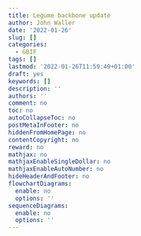 ```yaml
---
title: Legume backbone update
author: John Waller
date: '2022-01-26'
slug: []
categories:
  - GBIF
tags: []
lastmod: '2022-01-26T11:59:49+01:00'
draft: yes
keywords: []
description: ''
authors: ''
comment: no
toc: no
autoCollapseToc: no
postMetaInFooter: no
hiddenFromHomePage: no
contentCopyright: no
reward: no
mathjax: no
mathjaxEnableSingleDollar: no
mathjaxEnableAutoNumber: no
hideHeaderAndFooter: no
flowchartDiagrams:
  enable: no
  options: ''
sequenceDiagrams:
  enable: no
  options: ''
---
```





<!--more-->



